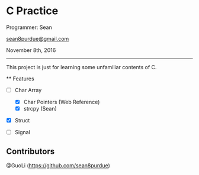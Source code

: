 # C Practice

Programmer:  Sean 

sean8purdue@gmail.com

November 8th, 2016

---------------

This project is just for learning some unfamiliar contents of C.

** Features

- [ ] Char Array
    - [X] Char Pointers (Web Reference)
    - [X] strcpy (Sean)

- [X] Struct

- [ ] Signal

## Contributors

@GuoLi (https://github.com/sean8purdue)
